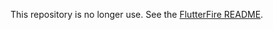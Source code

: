 This repository is no longer use. See the [FlutterFire README](https://github.com/flutter/plugins/blob/master/FlutterFire.md).
